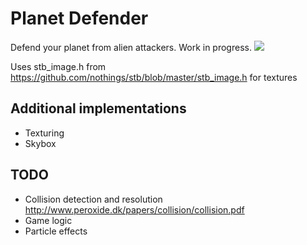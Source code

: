 # Planet Defender
Defend your planet from alien attackers.
Work in progress.
<img src="/gifs/ShaderScene.PNG?raw=true">

Uses stb_image.h from https://github.com/nothings/stb/blob/master/stb_image.h for textures

## Additional implementations
- Texturing
- Skybox

## TODO
- Collision detection and resolution http://www.peroxide.dk/papers/collision/collision.pdf
- Game logic
- Particle effects
